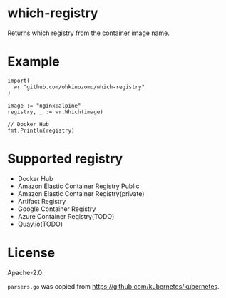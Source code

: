 # which-registry

Returns which registry from the container image name.

# Example

```
import(
  wr "github.com/ohkinozomu/which-registry"
)

image := "nginx:alpine"
registry, _ := wr.Which(image)

// Docker Hub
fmt.Println(registry)
```

# Supported registry

- Docker Hub
- Amazon Elastic Container Registry Public
- Amazon Elastic Container Registry(private)
- Artifact Registry
- Google Container Registry
- Azure Container Registry(TODO)
- Quay.io(TODO)

# License

Apache-2.0

`parsers.go` was copied from https://github.com/kubernetes/kubernetes.
